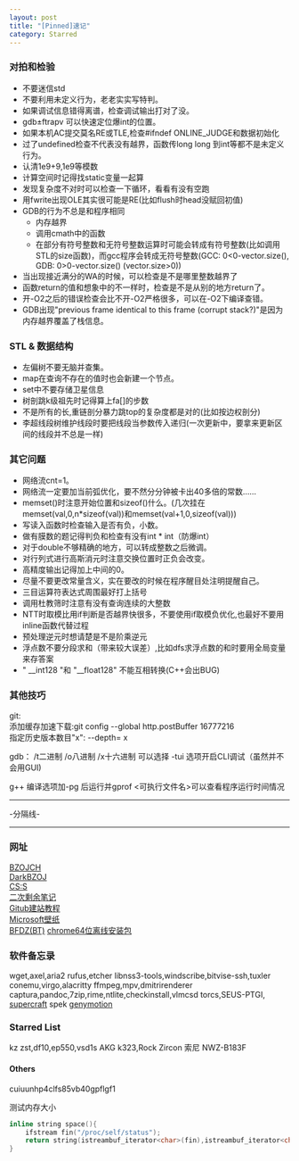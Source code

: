 ```yaml
---
layout: post
title: "[Pinned]速记"
category: Starred
---
```


### 对拍和检验
* 不要迷信std
* 不要利用未定义行为，老老实实写特判。
* 如果调试信息错得离谱，检查调试输出打对了没。
* gdb±ftrapv 可以快速定位爆int的位置。
* 如果本机AC提交莫名RE或TLE,检查#ifndef ONLINE_JUDGE和数据初始化
* 过了undefined检查不代表没有越界，函数传long long 到int等都不是未定义行为。
* 认清1e9+9,1e9等模数
* 计算空间时记得找static变量一起算
* 发现复杂度不对时可以检查一下循环，看看有没有空跑
* 用fwrite出现OLE其实很可能是RE(比如flush时head没赋回初值)
* GDB的行为不总是和程序相同
    * 内存越界
    * 调用cmath中的函数
    * 在部分有符号整数和无符号整数运算时可能会转成有符号整数(比如调用STL的size函数)，而gcc程序会转成无符号整数(GCC: 0<0-vector.size(), GDB: 0>0-vector.size() (vector.size>0))
* 当出现接近满分的WA的时候，可以检查是不是哪里整数越界了
* 函数return的值和想象中的不一样时，检查是不是从别的地方return了。
* 开-O2之后的错误检查会比不开-O2严格很多，可以在-O2下编译查错。
* GDB出现"previous frame identical to this frame (corrupt stack?)"是因为内存越界覆盖了栈信息。

### STL & 数据结构

* 左偏树不要无脑并查集。
* map在查询不存在的值时也会新建一个节点。
* set中不要存储卫星信息
* 树剖跳k级祖先时记得算上fa[]的步数
* 不是所有的长,重链剖分暴力跳top的复杂度都是对的(比如按边权剖分)
* 李超线段树维护线段时要把线段当参数传入递归(一次更新中，要拿来更新区间的线段并不总是一样)

### 其它问题
* 网络流cnt=1。
* 网络流一定要加当前弧优化，要不然分分钟被卡出40多倍的常数……
* memset()时注意开始位置和sizeof()什么。(几次挂在memset(val,0,n*sizeof(val))和memset(val+1,0,sizeof(val)))
* 写读入函数时检查输入是否有负，小数。
* 做有膜数的题记得判负和检查有没有int * int（防爆int）
* 对于double不够精确的地方，可以转成整数之后微调。
* 对行列式进行高斯消元时注意交换位置时正负会改变。
* 高精度输出记得加上中间的0。
* 尽量不要更改常量含义，实在要改的时候在程序醒目处注明提醒自己。
* 三目运算符表达式周围最好打上括号
* 调用杜教筛时注意有没有查询连续的大整数
* NTT时取模比用if判断是否越界快很多，不要使用if取模负优化,也最好不要用inline函数代替过程
* 预处理逆元时想请楚是不是阶乘逆元
* 浮点数不要分段求和（带来较大误差）,比如dfs求浮点数的和时要用全局变量来存答案
* " __int128 "和 "__float128" 不能互相转换(C++会出BUG)


### 其他技巧
git:  
添加缓存加速下载:git config --global http.postBuffer 16777216  
指定历史版本数目"x": --depth= x  

gdb：
/t二进制 /o八进制 /x十六进制
可以选择 -tui 选项开启CLI调试（虽然并不会用GUI)

g++ 编译选项加-pg 后运行并gprof <可执行文件名>可以查看程序运行时间情况

---

-分隔线-

---

### 网址

[BZOJCH](http://ruanx.pw/bzojch/)  
[DarkBZOJ](https://darkbzoj.cf/)  
[CS:S](http://se7en.ws)  
[二次剩余笔记](https://blog.csdn.net/a_crazy_czy/article/details/51959546)  
[Gitub建站教程](http://yanping.me/cn/blog/2012/03/18/github-pages-step-by-step/)  
[Microsoft壁纸](https://support.microsoft.com/zh-cn/help/18826)  
[BFDZ(BT)](https://www.bfdz.ink)
[chrome64位离线安装包](https://www.google.com/chrome/?platform=win64&standalone=1)

### 软件备忘录

wget,axel,aria2
rufus,etcher
libnss3-tools,windscribe,bitvise-ssh,tuxler
conemu,virgo,alacritty
ffmpeg,mpv,dmitrirenderer
captura,pandoc,7zip,rime,ntlite,checkinstall,vlmcsd
torcs,SEUS-PTGI, [supercraft](https://coding.net/u/Bill_Yang_2016/p/SuperCrafting-Public/git)
spek
[genymotion](https://www.genymotion.com/download)

### Starred List
kz zst,df10,ep550,vsd1s
AKG k323,Rock Zircon
索尼 NWZ-B183F

#### Others

cuiuunhp4clfs85vb40gpflgf1

测试内存大小
```cpp
inline string space(){
	ifstream fin("/proc/self/status");
	return string(istreambuf_iterator<char>(fin),istreambuf_iterator<char>());
}
```
